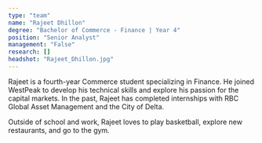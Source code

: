 ```yaml
---
type: "team"
name: "Rajeet Dhillon"
degree: "Bachelor of Commerce - Finance | Year 4"
position: "Senior Analyst"
management: "False"
research: []
headshot: "Rajeet_Dhillon.jpg"
---
```


Rajeet is a fourth-year Commerce student specializing in Finance. He joined WestPeak to develop his technical skills and explore his passion for the capital markets. In the past, Rajeet has completed internships with RBC Global Asset Management and the City of Delta.

Outside of school and work, Rajeet loves to play basketball, explore new restaurants, and go to the gym.


